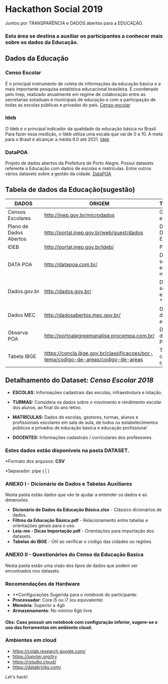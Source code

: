# Hackathon Social 2019

Juntos por TRANSPARÊNCIA e DADOS abertos para a EDUCAÇÃO.

### Esta área se destina a auxiliar os participantes a conhecer mais sobre os dados da Educação.

## Dados da Educação

### Censo Escolar
É o principal instrumento de coleta de informações da educação básica e a mais importante pesquisa estatística educacional brasileira. É coordenado pelo Inep, realizado anualmente em regime de colaboração entre as secretarias estaduais e municipais de educação e com a participação de todas as escolas públicas e privadas do país.  [Censo-escolar](http://portal.inep.gov.br/censo-escolar)

### Ideb
O Ideb é o principal indicador da qualidade da educação básica no Brasil. Para fazer essa medição, o Ideb utiliza uma escala que vai de 0 a 10. A meta para o Brasil é alcançar a média 6.0 até 2021. [Ideb](https://academia.qedu.org.br/ideb/o-que-e-o-ideb-2/)

### DataPOA	
Projeto de dados abertos da Prefeitura de Porto Alegre. Possuí datasets referente a Educação com dados de escolas e matrículas. Entre outros vários datasets sobre a gestão da cidade.  [DataPOA](http://datapoa.com.br/)


## Tabela de dados da Educação(sugestão)
DADOS| ORIGEM| TIPO
------------------- | ------------------------------|:---------------------
Censos Escolares       | http://inep.gov.br/microdados                                                      | Completo por escola/turmas
Plano de Dados Abertos | http://portal.inep.gov.br/web/guest/dados                                          | Diversos Dados sobre Educação
IDEB                   | http://portal.inep.gov.br/ideb/                                                    | Por escola
DATA POA               | http://datapoa.com.br/                                                             | Diversos sobre educação municipal
Dados.gov.br           | http://dados.gov.br/                                                               | Diversos sobre educação *antigos
Dados MEC              | http://dadosabertos.mec.gov.br/                                                    | Diversos dados sobre educação
Observa POA            | http://portoalegreemanalise.procempa.com.br/                                       | Diversos dados sobre Porto Alegre
Tabela IBGE            | https://concla.ibge.gov.br/classificacoes/por-tema/codigo-de-areas/codigo-de-areas | Tabela com o código das cidades   


## Detalhamento do Dataset: *Censo Escolar 2018*

*	**ESCOLAS:** Informações cadastrais das escolas, infraestrutura e lotação.

* **TURMAS:** Considera os dados sobre o movimento e rendimento escolar dos alunos, ao final do ano letivo.

*	**MATRÍCULAS:** Dados de escolas, gestores, turmas, alunos e profissionais escolares em sala de aula, de todos os estabelecimentos públicos e privados de educação básica e educação profissional 

*	**DOCENTES:** Informações cadastrais / curriculares dos professores.

### Estes dados estão disponíveis na pasta DATASET.
*Formato dos arquivos: **CSV**

*Separador: pipe ( | )

### ANEXO I - Dicionário de Dados e Tabelas Auxiliares
 Nesta pasta estão dados que vão te ajudar a entender os dados e as dimensões. 
  
  * **Dicionário de Dados da Educação Básica.xlsx** - Clássico dicionários de dados.
  * **Filtros da Educação Básica.pdf** - Relacionamento entre tabelas e orientações gerais para o uso.
  * **Leia-me - Dicas Importação.pdf** - Orientações para importação dos datasets.
  * **Tabelas do IBGE** - Útil ao verificar o código das cidades ou regiões.
  
 
 ### ANEXO II -  Questionários do Censo da Educação Basica
 Nesta pasta estão uma visão dos tipos de dados que podem ser encontrados nos datasets. 
  
 
 ### Recomendações de Hardware
 
 * **Configurações Sugerida para o notebook do participante:
 * **Processador**: Core i5 ou i7 (ou equivalente)
 * **Memória**: Superior a 4gb 
 * **Armazenamento**: No mínimo 6gb livre  

#### Obs: Caso possuir um notebook com configuração inferior, sugere-se o uso das ferramentas em ambiente cloud.

### Ambientes em cloud 

- https://colab.research.google.com/ 
- https://jupyter.org/try
- https://rstudio.cloud/
- https://databricks.com/

Let's hack! 
